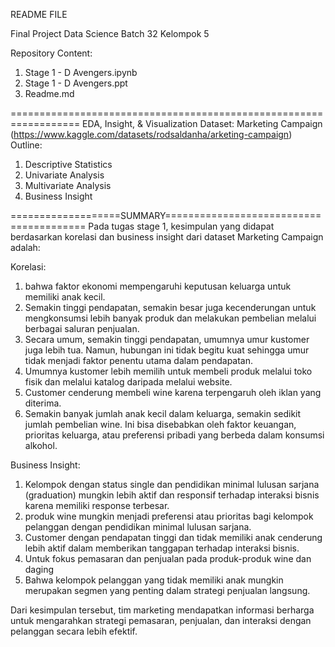 README FILE 

Final Project Data Science Batch 32
Kelompok 5

Repository Content:
1. Stage 1 - D Avengers.ipynb
2. Stage 1 - D Avengers.ppt
3. Readme.md

==================================================================
EDA, Insight, & Visualization
Dataset: Marketing Campaign (https://www.kaggle.com/datasets/rodsaldanha/arketing-campaign)
Outline:
1. Descriptive Statistics
2. Univariate Analysis
3. Multivariate Analysis
4. Business Insight

===================SUMMARY========================================
Pada tugas stage 1, kesimpulan yang didapat berdasarkan korelasi dan business insight dari dataset Marketing Campaign adalah:

Korelasi:
1. bahwa  faktor ekonomi mempengaruhi keputusan keluarga untuk memiliki anak kecil. 
2. Semakin tinggi pendapatan, semakin besar juga kecenderungan untuk mengkonsumsi lebih banyak produk dan melakukan pembelian melalui berbagai saluran penjualan.
3. Secara umum, semakin tinggi pendapatan, umumnya umur kustomer juga lebih tua. Namun, hubungan ini tidak begitu kuat sehingga umur tidak menjadi faktor penentu utama dalam pendapatan.
4. Umumnya kustomer lebih memilih untuk membeli produk melalui toko fisik dan melalui katalog daripada melalui website.
5. Customer cenderung membeli wine karena terpengaruh oleh iklan yang diterima.
6. Semakin banyak jumlah anak kecil dalam keluarga, semakin sedikit jumlah pembelian wine. Ini bisa disebabkan oleh faktor keuangan, prioritas keluarga, atau preferensi pribadi yang berbeda dalam konsumsi alkohol.


Business Insight: 
1. Kelompok dengan status single dan pendidikan minimal lulusan sarjana (graduation) mungkin lebih aktif dan responsif terhadap interaksi bisnis karena memiliki response terbesar.
2. produk wine mungkin menjadi preferensi atau prioritas bagi kelompok pelanggan dengan pendidikan minimal lulusan sarjana.
3. Customer dengan pendapatan tinggi dan tidak memiliki anak cenderung lebih aktif dalam memberikan tanggapan terhadap interaksi bisnis.
4. Untuk fokus pemasaran dan penjualan pada produk-produk wine dan daging
5. Bahwa kelompok pelanggan yang tidak memiliki anak mungkin merupakan segmen yang penting dalam strategi penjualan langsung.

Dari kesimpulan tersebut, tim marketing mendapatkan informasi berharga untuk mengarahkan strategi pemasaran, penjualan, dan interaksi dengan pelanggan secara lebih efektif.